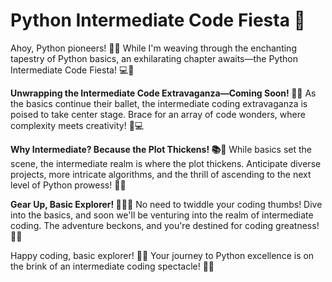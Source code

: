 # Python Intermediate Code Fiesta 🚀

Ahoy, Python pioneers! 🐍✨ While I'm weaving through the enchanting tapestry of Python basics, an exhilarating chapter awaits—the Python Intermediate Code Fiesta! 💻🌟

**Unwrapping the Intermediate Code Extravaganza—Coming Soon! 🌌🎉**
As the basics continue their ballet, the intermediate coding extravaganza is poised to take center stage. Brace for an array of code wonders, where complexity meets creativity! 🚁💻

**Why Intermediate? Because the Plot Thickens! 📚🚀**
While basics set the scene, the intermediate realm is where the plot thickens. Anticipate diverse projects, more intricate algorithms, and the thrill of ascending to the next level of Python prowess! 🌈🌠

**Gear Up, Basic Explorer! 🚀👨‍💻**
No need to twiddle your coding thumbs! Dive into the basics, and soon we'll be venturing into the realm of intermediate coding. The adventure beckons, and you're destined for coding greatness! 🌟🌌

Happy coding, basic explorer! 🌈🚀 Your journey to Python excellence is on the brink of an intermediate coding spectacle! 🐍💫